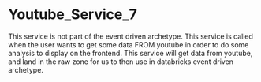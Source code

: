 # Youtube_Service_7
This service is not part of the event driven archetype. This service is called when the user wants to get some data FROM youtube in order to do some analysis to display on the frontend. This service will get data from youtube, and land in the raw zone for us to then use in databricks event driven archetype. 
